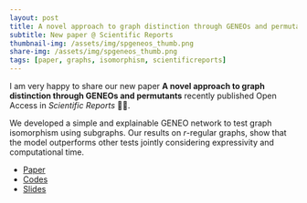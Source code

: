 ```yaml
---
layout: post
title: A novel approach to graph distinction through GENEOs and permutants
subtitle: New paper @ Scientific Reports
thumbnail-img: /assets/img/spgeneos_thumb.png
share-img: /assets/img/spgeneos_thumb.png
tags: [paper, graphs, isomorphism, scientificreports]
---
```


I am very happy to share our new paper **A novel approach to graph distinction through GENEOs and permutants** recently published Open Access in *Scientific Reports* :tada::tada:.

We developed a simple and explainable GENEO network to test graph isomorphism using subgraphs. Our results on $r$-regular graphs, show that the model outperforms other tests jointly considering expressivity and computational time.

- [Paper](https://www.nature.com/articles/s41598-025-90152-7)
- [Codes](https://github.com/jb-sharp/spgeneos)
- [Slides]()
